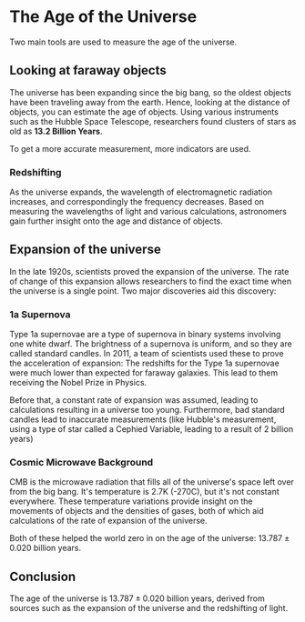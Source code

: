 # The Age of the Universe

Two main tools are used to measure the age of the universe.

## Looking at faraway objects

The universe has been expanding since the big bang, so the oldest objects have been traveling away from the earth. Hence, looking at the distance of objects, you can estimate the age of objects. Using various instruments such as the Hubble Space Telescope, researchers found clusters of stars as old as **13.2 Billion Years**.

To get a more accurate measurement, more indicators are used.

### Redshifting

As the universe expands, the wavelength of electromagnetic radiation increases, and correspondingly the frequency decreases. Based on measuring the wavelengths of light and various calculations, astronomers gain further insight onto the age and distance of objects.

## Expansion of the universe

In the late 1920s, scientists proved the expansion of the universe. The rate of change of this expansion allows researchers to find the exact time when the universe is a single point. Two major discoveries aid this discovery:

### 1a Supernova

Type 1a supernovae are a type of supernova in binary systems involving one white dwarf. The brightness of a supernova is uniform, and so they are called standard candles. In 2011, a team of scientists used these to prove the acceleration of expansion: The redshifts for the Type 1a supernovae were much lower than expected for faraway galaxies. This lead to them receiving the Nobel Prize in Physics.

Before that, a constant rate of expansion was assumed, leading to calculations resulting in a universe too young. Furthermore, bad standard candles lead to inaccurate measurements (like Hubble's measurement, using a type of star called a Cephied Variable, leading to a result of 2 billion years)

### Cosmic Microwave Background

CMB is the microwave radiation that fills all of the universe's space left over from the big bang. It's temperature is 2.7K (-270C), but it's not constant everywhere. These temperature variations provide insight on the movements of objects and the densities of gases, both of which aid calculations of the rate of expansion of the universe.

Both of these helped the world zero in on the age of the universe: $13.787 \pm 0.020 \text{ billion}$ years.

## Conclusion

The age of the universe is $13.787 \pm 0.020 \text{ billion}$ years, derived from sources such as the expansion of the universe and the redshifting of light.
